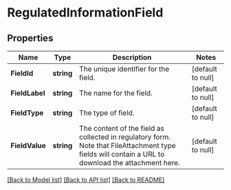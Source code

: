 # RegulatedInformationField

## Properties
Name | Type | Description | Notes
------------ | ------------- | ------------- | -------------
**FieldId** | **string** | The unique identifier for the field. | [default to null]
**FieldLabel** | **string** | The name for the field. | [default to null]
**FieldType** | **string** | The type of field. | [default to null]
**FieldValue** | **string** | The content of the field as collected in regulatory form. Note that FileAttachment type fields will contain a URL to download the attachment here. | [default to null]

[[Back to Model list]](../README.md#documentation-for-models) [[Back to API list]](../README.md#documentation-for-api-endpoints) [[Back to README]](../README.md)

